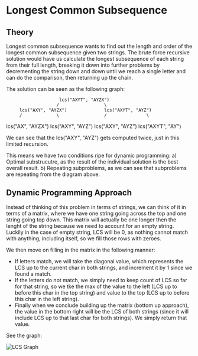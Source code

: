 # Longest Common Subsequence

## Theory
Longest common subsequence wants to find out the length and order of the longest common subsequence
given two strings.  The brute force recursive solution would have us calculate the longest subsequence
of each string from their full length, breaking it down into further problems by decrementing the
string down and down until we reach a single letter and can do the comparison, then returning up
the chain.

The solution can be seen as the following graph:

                        lcs("AXYT", "AYZX")
                       /                 \
         lcs("AXY", "AYZX")              lcs("AXYT", "AYZ")
         /             \                 /               \     
 lcs("AX", "AYZX") lcs("AXY", "AYZ")   lcs("AXY", "AYZ") lcs("AXYT", "AY")

We can see that the lcs("AXY", "AYZ") gets computed twice, just in this limited recursion.

This means we have two conditions ripe for dynamic programming:
  a) Optimal substrucutre, as the result of the individual solution is the best overall result.
  b) Repeating subproblems, as we can see that subproblems are repeating from the diagram above.

## Dynamic Programming Approach
Instead of thinking of this problem in terms of strings, we can think of it in terms of a matrix,
where we have one string going across the top and one string going top down.  This matrix will
actually be one longer then the lenght of the string because we need to account for an empty string.
Luckily in the case of empty string, LCS will be 0, as nothing cannot match with anything, including
itself, so we fill those rows with zeroes.

We then move on filling in the matrix in the following manner:
  * If letters match, we will take the diagonal value, which represents the LCS up to the current char
  in both strings, and increment it by 1 since we found a match.
  * If the letters do not match, we simply need to keep count of LCS so far for that string, so we 
  tke the max of the value to the left (LCS up to before this char in the top string) and value
  to the top (LCS up to before this char in the left string).
  * Finally when we conclude building up the matrix (bottom up approach), the value in the bottom
  right will be the LCS of both strings (since it will include LCS up to that last char for both
  strings). We simply return that value.

See the graph:

![LCS Graph](http://www.geeksforgeeks.org/wp-content/uploads/Longest-Common-Subsequence.png "LCS Graph")